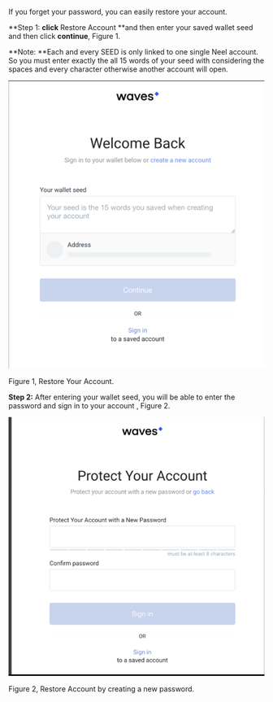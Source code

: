 If you forget your password, you can easily restore your account.

**Step 1: **click** Restore Account **and then enter your saved wallet seed and then click **continue**, Figure 1.

**Note: **Each and every SEED is only linked to one single Neel account. So you must enter exactly the all 15 words of your seed with considering the spaces and every character otherwise another account will open.

![](/_assets/Webp.net-resizeimage-7.png)

Figure 1, Restore Your Account.



**Step 2:** After entering your wallet seed, you will be able to enter the password and sign in to your account , Figure 2.

![](/_assets/Webp.net-resizeimage-8.png)

Figure 2, Restore Account by creating a new password.

